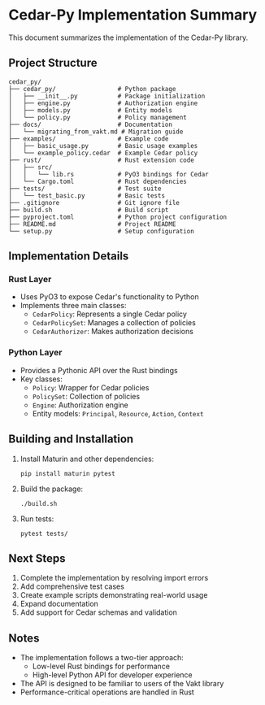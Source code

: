 # Cedar-Py Implementation Summary

This document summarizes the implementation of the Cedar-Py library.

## Project Structure

```
cedar_py/
├── cedar_py/                 # Python package
│   ├── __init__.py           # Package initialization
│   ├── engine.py             # Authorization engine
│   ├── models.py             # Entity models
│   └── policy.py             # Policy management
├── docs/                     # Documentation
│   └── migrating_from_vakt.md # Migration guide
├── examples/                 # Example code
│   ├── basic_usage.py        # Basic usage examples
│   └── example_policy.cedar  # Example Cedar policy
├── rust/                     # Rust extension code
│   ├── src/
│   │   └── lib.rs            # PyO3 bindings for Cedar
│   └── Cargo.toml            # Rust dependencies
├── tests/                    # Test suite
│   └── test_basic.py         # Basic tests
├── .gitignore                # Git ignore file
├── build.sh                  # Build script
├── pyproject.toml            # Python project configuration
├── README.md                 # Project README
└── setup.py                  # Setup configuration
```

## Implementation Details

### Rust Layer

- Uses PyO3 to expose Cedar's functionality to Python
- Implements three main classes:
  - `CedarPolicy`: Represents a single Cedar policy
  - `CedarPolicySet`: Manages a collection of policies
  - `CedarAuthorizer`: Makes authorization decisions

### Python Layer

- Provides a Pythonic API over the Rust bindings
- Key classes:
  - `Policy`: Wrapper for Cedar policies
  - `PolicySet`: Collection of policies
  - `Engine`: Authorization engine
  - Entity models: `Principal`, `Resource`, `Action`, `Context`

## Building and Installation

1. Install Maturin and other dependencies:
   ```
   pip install maturin pytest
   ```

2. Build the package:
   ```
   ./build.sh
   ```

3. Run tests:
   ```
   pytest tests/
   ```

## Next Steps

1. Complete the implementation by resolving import errors
2. Add comprehensive test cases
3. Create example scripts demonstrating real-world usage
4. Expand documentation
5. Add support for Cedar schemas and validation

## Notes

- The implementation follows a two-tier approach:
  - Low-level Rust bindings for performance
  - High-level Python API for developer experience
- The API is designed to be familiar to users of the Vakt library
- Performance-critical operations are handled in Rust
